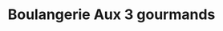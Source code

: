 ---
title: "Boulangerie Aux 3 gourmands"
url: /saint-laurent-du-pont/boulangerie-aux-3-gourmands/
shop: boulangerie
---
